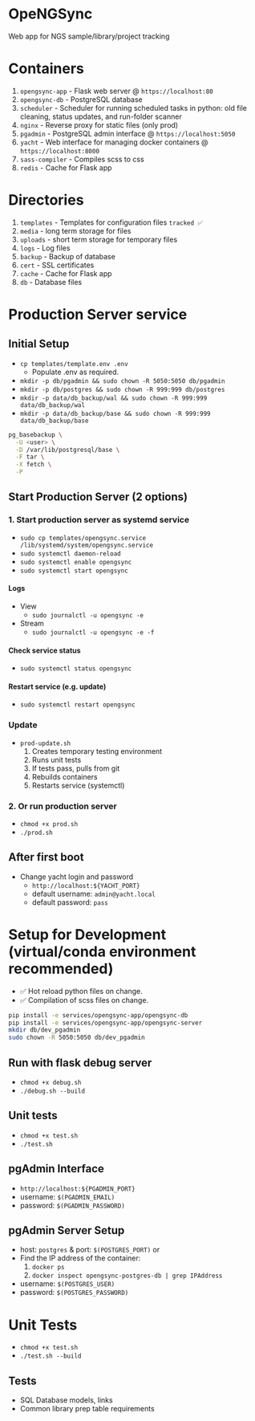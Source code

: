 # OpeNGSync
Web app for NGS sample/library/project tracking

# Containers
1. `opengsync-app` - Flask web server @ `https://localhost:80`
1. `opengsync-db` - PostgreSQL database
1. `scheduler` - Scheduler for running scheduled tasks in python: old file cleaning, status updates, and run-folder scanner
1. `nginx` - Reverse proxy for static files (only prod)
1. `pgadmin` - PostgreSQL admin interface @ `https://localhost:5050`
1. `yacht` - Web interface for managing docker containers @ `https://localhost:8000`
1. `sass-compiler` - Compiles scss to css
1. `redis` - Cache for Flask app

# Directories
1. `templates` - Templates for configuration files `tracked ✅`
1. `media` - long term storage for files
1. `uploads` - short term storage for temporary files
1. `logs` - Log files
1. `backup` - Backup of database
1. `cert` - SSL certificates
1. `cache` - Cache for Flask app
1. `db` - Database files

# Production Server service

## Initial Setup
- `cp templates/template.env .env`
    - Populate .env as required.
- `mkdir -p db/pgadmin && sudo chown -R 5050:5050 db/pgadmin`
- `mkdir -p db/postgres && sudo chown -R 999:999 db/postgres`
- `mkdir -p data/db_backup/wal && sudo chown -R 999:999 data/db_backup/wal`
- `mkdir -p data/db_backup/base && sudo chown -R 999:999 data/db_backup/base`
```sh
pg_basebackup \
  -U <user> \
  -D /var/lib/postgresql/base \
  -F tar \
  -X fetch \
  -P
```

## Start Production Server (2 options)

### 1. Start production server as systemd service
- `sudo cp templates/opengsync.service /lib/systemd/system/opengsync.service`
- `sudo systemctl daemon-reload`
- `sudo systemctl enable opengsync`
- `sudo systemctl start opengsync`

#### Logs
- View
    - `sudo journalctl -u opengsync -e`
- Stream
    - `sudo journalctl -u opengsync -e -f`
#### Check service status
- `sudo systemctl status opengsync`
#### Restart service (e.g. update)
- `sudo systemctl restart opengsync`

### Update
- `prod-update.sh`
    1. Creates temporary testing environment
    1. Runs unit tests
    1. If tests pass, pulls from git
    1. Rebuilds containers
    1. Restarts service (systemctl)

### 2. Or run production server
- `chmod +x prod.sh`
- `./prod.sh` 

## After first boot
- Change yacht login and password
    - `http://localhost:${YACHT_PORT}`
    - default username: `admin@yacht.local`
    - default password: `pass`


# Setup for Development (virtual/conda environment recommended)

* ✅ Hot reload python files on change.
* ✅ Compilation of scss files on change.

```bash
pip install -e services/opengsync-app/opengsync-db
pip install -e services/opengsync-app/opengsync-server
mkdir db/dev_pgadmin
sudo chown -R 5050:5050 db/dev_pgadmin
```

## Run with flask debug server
- `chmod +x debug.sh`
- `./debug.sh --build`
## Unit tests
- `chmod +x test.sh`
- `./test.sh`

## pgAdmin Interface
- `http://localhost:${PGADMIN_PORT}`
- username: `$(PGADMIN_EMAIL)`
- password: `$(PGADMIN_PASSWORD)`

## pgAdmin Server Setup
- host: `postgres` & port: `$(POSTGRES_PORT)` or
- Find the IP address of the container:
    1. `docker ps`
    2. `docker inspect opengsync-postgres-db | grep IPAddress`
- username: `$(POSTGRES_USER)`
- password: `$(POSTGRES_PASSWORD)`


# Unit Tests
- `chmod +x test.sh`
- `./test.sh --build`

## Tests
- SQL Database models, links
- Common library prep table requirements


